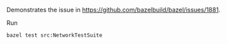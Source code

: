 Demonstrates the issue in https://github.com/bazelbuild/bazel/issues/1881.

Run

    bazel test src:NetworkTestSuite

